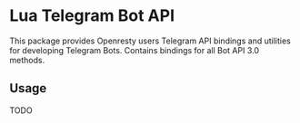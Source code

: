 # Lua Telegram Bot API
This package provides Openresty users Telegram API bindings and utilities for developing Telegram Bots. Contains bindings for all Bot API 3.0 methods. 

## Usage

TODO

